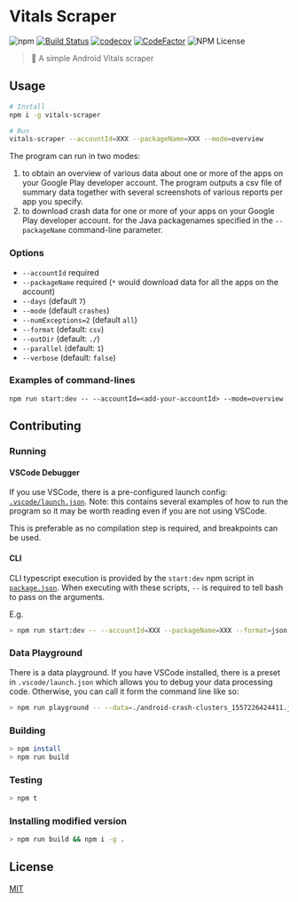 # Vitals Scraper
![npm](https://img.shields.io/npm/v/vitals-scraper.svg)
[![Build Status](https://travis-ci.org/commercetest/vitals-scraper.svg?branch=master)](https://travis-ci.org/commercetest/vitals-scraper)
[![codecov](https://codecov.io/gh/commercetest/vitals-scraper/branch/master/graph/badge.svg)](https://codecov.io/gh/commercetest/vitals-scraper)
[![CodeFactor](https://www.codefactor.io/repository/github/commercetest/vitals-scraper/badge)](https://www.codefactor.io/repository/github/commercetest/vitals-scraper)
![NPM License](https://img.shields.io/npm/l/vitals-scraper.svg)

> 🤖 A simple Android Vitals scraper

## Usage
```bash
# Install
npm i -g vitals-scraper

# Run
vitals-scraper --accountId=XXX --packageName=XXX --mode=overview
```
The program can run in two modes: 

1. to obtain an overview of various data about one or more of the apps on your Google Play developer account. The program outputs a csv file of summary data together with several screenshots of various reports per app you specify.
2. to download crash data for one or more of your apps on your Google Play developer account. for the Java packagenames specified in the `--packageName` command-line parameter. 

### Options
- `--accountId` required
- `--packageName` required (`*` would download data for all the apps on the account)
- `--days` (default `7`)
- `--mode` (default `crashes`)
- `--numExceptions=2` (default `all`)
- `--format` (default: `csv`)
- `--outDir` (default: `./`)
- `--parallel` (default: `1`)
- `--verbose` (default: `false`)

### Examples of command-lines
`npm run start:dev -- --accountId=<add-your-accountId> --mode=overview`

## Contributing
### Running
#### VSCode Debugger
If you use VSCode, there is a pre-configured launch config: [`.vscode/launch.json`](.vscode/launch.json). Note: this contains several examples of how to run the program so it may be worth reading even if you are not using VSCode.

This is preferable as no compilation step is required, and breakpoints can be used.

#### CLI
CLI typescript execution is provided by the `start:dev` npm script in [`package.json`](package.json). When executing with these scripts, `--` is required to tell bash to pass on the arguments.

E.g.
```bash
> npm run start:dev -- --accountId=XXX --packageName=XXX --format=json
```

### Data Playground
There is a data playground.
If you have VSCode installed, there is a preset in `.vscode/launch.json` which allows you to debug your data processing code.
Otherwise, you can call it form the command line like so:

```bash
> npm run playground -- --data=./android-crash-clusters_1557226424411.json
```

### Building
```bash
> npm install
> npm run build
```

### Testing
```bash
> npm t
```

### Installing modified version
```bash
> npm run build && npm i -g .
```

## License
[MIT](./LICENSE)
